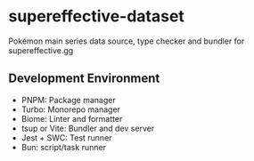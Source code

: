 # supereffective-dataset

Pokémon main series data source, type checker and bundler for supereffective.gg

## Development Environment

- PNPM: Package manager
- Turbo: Monorepo manager
- Biome: Linter and formatter
- tsup or Vite: Bundler and dev server
- Jest + SWC: Test runner
- Bun: script/task runner
